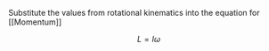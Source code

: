 Substitute the values from rotational kinematics into the equation for  [[Momentum]]

$$
L = I\omega
$$
